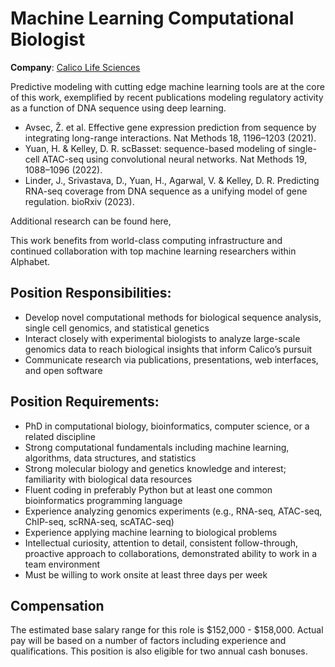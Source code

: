 # Machine Learning Computational Biologist

**Company**: [Calico Life Sciences][company]

Predictive modeling with cutting edge machine learning tools are at the core of this work, exemplified by recent publications modeling regulatory activity as a function of DNA sequence using deep learning.

-   Avsec, Ž. et al. Effective gene expression prediction from sequence by integrating long-range interactions. Nat Methods 18, 1196–1203 (2021).
-   Yuan, H. & Kelley, D. R. scBasset: sequence-based modeling of single-cell ATAC-seq using convolutional neural networks. Nat Methods 19, 1088–1096 (2022).
-   Linder, J., Srivastava, D., Yuan, H., Agarwal, V. & Kelley, D. R. Predicting RNA-seq coverage from DNA sequence as a unifying model of gene regulation. bioRxiv (2023).

Additional research can be found here,

This work benefits from world-class computing infrastructure and continued collaboration with top machine learning researchers within Alphabet.

## Position Responsibilities:

-   Develop novel computational methods for biological sequence analysis, single cell genomics, and statistical genetics
-   Interact closely with experimental biologists to analyze large-scale genomics data to reach biological insights that inform Calico’s pursuit
-   Communicate research via publications, presentations, web interfaces, and open software

## Position Requirements:

-   PhD in computational biology, bioinformatics, computer science, or a related discipline
-   Strong computational fundamentals including machine learning, algorithms, data structures, and statistics
-   Strong molecular biology and genetics knowledge and interest; familiarity with biological data resources
-   Fluent coding in preferably Python but at least one common bioinformatics programming language
-   Experience analyzing genomics experiments (e.g., RNA-seq, ATAC-seq, ChIP-seq, scRNA-seq, scATAC-seq)
-   Experience applying machine learning to biological problems
-   Intellectual curiosity, attention to detail, consistent follow-through, proactive approach to collaborations, demonstrated ability to work in a team environment
-   Must be willing to work onsite at least three days per week

## Compensation

The estimated base salary range for this role is $152,000 - $158,000.
Actual pay will be based on a number of factors including experience and qualifications.
This position is also eligible for two annual cash bonuses.

<!-- LINKS -->

[company]: https://www.calicolabs.com/
